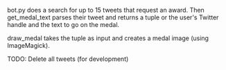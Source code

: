 bot.py does a search for up to 15 tweets that request an award. Then get_medal_text parses their tweet and returns a tuple or the user's Twitter handle and the text to go on the medal.

draw_medal takes the tuple as input and creates a medal image (using ImageMagick).

TODO:
Delete all tweets (for development)